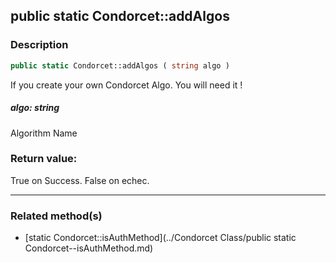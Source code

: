 ## public static Condorcet::addAlgos

### Description    

```php
public static Condorcet::addAlgos ( string algo )
```

If you create your own Condorcet Algo. You will need it !    


##### **algo:** *string*   
Algorithm Name    



### Return value:   

True on Success. False on echec.


---------------------------------------

### Related method(s)      

* [static Condorcet::isAuthMethod](../Condorcet Class/public static Condorcet--isAuthMethod.md)    
